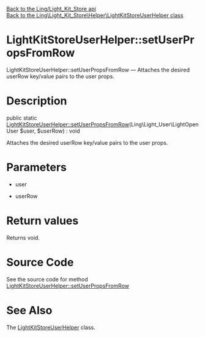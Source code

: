 [Back to the Ling/Light_Kit_Store api](https://github.com/lingtalfi/Light_Kit_Store/blob/master/doc/api/Ling/Light_Kit_Store.md)<br>
[Back to the Ling\Light_Kit_Store\Helper\LightKitStoreUserHelper class](https://github.com/lingtalfi/Light_Kit_Store/blob/master/doc/api/Ling/Light_Kit_Store/Helper/LightKitStoreUserHelper.md)


LightKitStoreUserHelper::setUserPropsFromRow
================



LightKitStoreUserHelper::setUserPropsFromRow — Attaches the desired userRow key/value pairs to the user props.




Description
================


public static [LightKitStoreUserHelper::setUserPropsFromRow](https://github.com/lingtalfi/Light_Kit_Store/blob/master/doc/api/Ling/Light_Kit_Store/Helper/LightKitStoreUserHelper/setUserPropsFromRow.md)(Ling\Light_User\LightOpenUser $user, $userRow) : void




Attaches the desired userRow key/value pairs to the user props.




Parameters
================


- user

    

- userRow

    


Return values
================

Returns void.








Source Code
===========
See the source code for method [LightKitStoreUserHelper::setUserPropsFromRow](https://github.com/lingtalfi/Light_Kit_Store/blob/master/Helper/LightKitStoreUserHelper.php#L21-L28)


See Also
================

The [LightKitStoreUserHelper](https://github.com/lingtalfi/Light_Kit_Store/blob/master/doc/api/Ling/Light_Kit_Store/Helper/LightKitStoreUserHelper.md) class.



